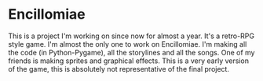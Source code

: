 # Encillomiae
This is a project I'm working on since now for almost a year.
It's a retro-RPG style game. I'm almost the only one to work on Encillomiae. I'm making all the code (in Python-Pygame), all the storylines and all the songs. One of my friends is making sprites and graphical effects.
This is a very early version of the game, this is absolutely not representative of the final project.
